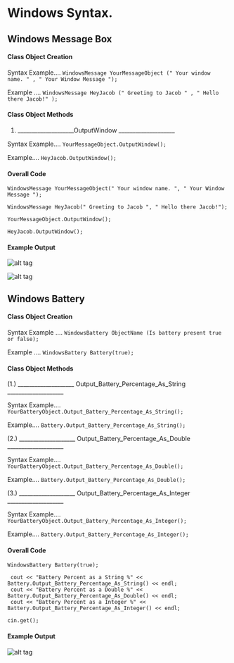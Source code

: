 # Windows Syntax.

## Windows Message Box
#### **Class Object Creation**

Syntax Example.... ```WindowsMessage YourMessageObject (" Your window name. " , " Your Window Message "); ```

Example .... ```WindowsMessage HeyJacob (" Greeting to Jacob " , " Hello there Jacob!" );```

#### **Class Object Methods**

1.  ____________________OutputWindow ____________________

Syntax Example.... ```YourMessageObject.OutputWindow();```

Example.... ```HeyJacob.OutputWindow();```

#### **Overall Code**
    WindowsMessage YourMessageObject(" Your window name. ", " Your Window Message ");

    WindowsMessage HeyJacob(" Greeting to Jacob ", " Hello there Jacob!");

    YourMessageObject.OutputWindow();

    HeyJacob.OutputWindow();

#### **Example Output**
![alt tag](http://i347.photobucket.com/albums/p468/Jacob_Muncy_0/Capture5_zpsvyve8prw.png)

![alt tag](http://i347.photobucket.com/albums/p468/Jacob_Muncy_0/Capture6_zpswjey0quk.png)
## Windows Battery
#### **Class Object Creation**

Syntax Example .... ```WindowsBattery ObjectName (Is battery present true or false);```

Example .... ```WindowsBattery Battery(true);```

#### **Class Object Methods**

(1.)  ____________________ Output_Battery_Percentage_As_String ____________________

Syntax Example.... ```YourBatteryObject.Output_Battery_Percentage_As_String();```

Example.... ```Battery.Output_Battery_Percentage_As_String();```

(2.)  ____________________ Output_Battery_Percentage_As_Double ____________________

Syntax Example.... ```YourBatteryObject.Output_Battery_Percentage_As_Double();```

Example.... ```Battery.Output_Battery_Percentage_As_Double();```

(3.)  ____________________ Output_Battery_Percentage_As_Integer ____________________

Syntax Example.... ```YourBatteryObject.Output_Battery_Percentage_As_Integer();```

Example.... ```Battery.Output_Battery_Percentage_As_Integer();```

#### **Overall Code**

    WindowsBattery Battery(true);
  
	 cout << "Battery Percent as a String %" << Battery.Output_Battery_Percentage_As_String() << endl;
	 cout << "Battery Percent as a Double %" << Battery.Output_Battery_Percentage_As_Double() << endl;
	 cout << "Battery Percent as a Integer %" << Battery.Output_Battery_Percentage_As_Integer() << endl;
	
    cin.get();
    
#### **Example Output**
![alt tag](http://i347.photobucket.com/albums/p468/Jacob_Muncy_0/Capture8_zpsn5wiibkr.png)
